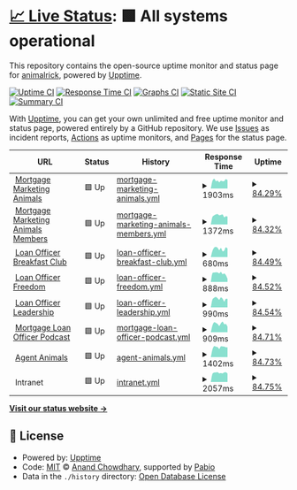 # [📈 Live Status](https://status.mortgagemarketinganimals.com): <!--live status--> **🟩 All systems operational**

This repository contains the open-source uptime monitor and status page for [animalrick](https://status.mortgagemarketinganimals.com), powered by [Upptime](https://github.com/upptime/upptime).

[![Uptime CI](https://github.com/animalrick/uptime/workflows/Uptime%20CI/badge.svg)](https://github.com/animalrick/uptime/actions?query=workflow%3A%22Uptime+CI%22)
[![Response Time CI](https://github.com/animalrick/uptime/workflows/Response%20Time%20CI/badge.svg)](https://github.com/animalrick/uptime/actions?query=workflow%3A%22Response+Time+CI%22)
[![Graphs CI](https://github.com/animalrick/uptime/workflows/Graphs%20CI/badge.svg)](https://github.com/animalrick/uptime/actions?query=workflow%3A%22Graphs+CI%22)
[![Static Site CI](https://github.com/animalrick/uptime/workflows/Static%20Site%20CI/badge.svg)](https://github.com/animalrick/uptime/actions?query=workflow%3A%22Static+Site+CI%22)
[![Summary CI](https://github.com/animalrick/uptime/workflows/Summary%20CI/badge.svg)](https://github.com/animalrick/uptime/actions?query=workflow%3A%22Summary+CI%22)

With [Upptime](https://upptime.js.org), you can get your own unlimited and free uptime monitor and status page, powered entirely by a GitHub repository. We use [Issues](https://github.com/animalrick/uptime/issues) as incident reports, [Actions](https://github.com/animalrick/uptime/actions) as uptime monitors, and [Pages](https://status.mortgagemarketinganimals.com) for the status page.

<!--start: status pages-->
<!-- This summary is generated by Upptime (https://github.com/upptime/upptime) -->
<!-- Do not edit this manually, your changes will be overwritten -->
<!-- prettier-ignore -->
| URL | Status | History | Response Time | Uptime |
| --- | ------ | ------- | ------------- | ------ |
| <img alt="" src="https://icons.duckduckgo.com/ip3/mortgagemarketinganimals.com.ico" height="13"> [Mortgage Marketing Animals](https://mortgagemarketinganimals.com/) | 🟩 Up | [mortgage-marketing-animals.yml](https://github.com/animalrick/uptime/commits/HEAD/history/mortgage-marketing-animals.yml) | <details><summary><img alt="Response time graph" src="./graphs/mortgage-marketing-animals/response-time-week.png" height="20"> 1903ms</summary><br><a href="https://status.mortgagemarketinganimals.com/history/mortgage-marketing-animals"><img alt="Response time 1116" src="https://img.shields.io/endpoint?url=https%3A%2F%2Fraw.githubusercontent.com%2Fanimalrick%2Fuptime%2FHEAD%2Fapi%2Fmortgage-marketing-animals%2Fresponse-time.json"></a><br><a href="https://status.mortgagemarketinganimals.com/history/mortgage-marketing-animals"><img alt="24-hour response time 2113" src="https://img.shields.io/endpoint?url=https%3A%2F%2Fraw.githubusercontent.com%2Fanimalrick%2Fuptime%2FHEAD%2Fapi%2Fmortgage-marketing-animals%2Fresponse-time-day.json"></a><br><a href="https://status.mortgagemarketinganimals.com/history/mortgage-marketing-animals"><img alt="7-day response time 1903" src="https://img.shields.io/endpoint?url=https%3A%2F%2Fraw.githubusercontent.com%2Fanimalrick%2Fuptime%2FHEAD%2Fapi%2Fmortgage-marketing-animals%2Fresponse-time-week.json"></a><br><a href="https://status.mortgagemarketinganimals.com/history/mortgage-marketing-animals"><img alt="30-day response time 1749" src="https://img.shields.io/endpoint?url=https%3A%2F%2Fraw.githubusercontent.com%2Fanimalrick%2Fuptime%2FHEAD%2Fapi%2Fmortgage-marketing-animals%2Fresponse-time-month.json"></a><br><a href="https://status.mortgagemarketinganimals.com/history/mortgage-marketing-animals"><img alt="1-year response time 1116" src="https://img.shields.io/endpoint?url=https%3A%2F%2Fraw.githubusercontent.com%2Fanimalrick%2Fuptime%2FHEAD%2Fapi%2Fmortgage-marketing-animals%2Fresponse-time-year.json"></a></details> | <details><summary><a href="https://status.mortgagemarketinganimals.com/history/mortgage-marketing-animals">84.29%</a></summary><a href="https://status.mortgagemarketinganimals.com/history/mortgage-marketing-animals"><img alt="All-time uptime 99.46%" src="https://img.shields.io/endpoint?url=https%3A%2F%2Fraw.githubusercontent.com%2Fanimalrick%2Fuptime%2FHEAD%2Fapi%2Fmortgage-marketing-animals%2Fuptime.json"></a><br><a href="https://status.mortgagemarketinganimals.com/history/mortgage-marketing-animals"><img alt="24-hour uptime 91.56%" src="https://img.shields.io/endpoint?url=https%3A%2F%2Fraw.githubusercontent.com%2Fanimalrick%2Fuptime%2FHEAD%2Fapi%2Fmortgage-marketing-animals%2Fuptime-day.json"></a><br><a href="https://status.mortgagemarketinganimals.com/history/mortgage-marketing-animals"><img alt="7-day uptime 84.29%" src="https://img.shields.io/endpoint?url=https%3A%2F%2Fraw.githubusercontent.com%2Fanimalrick%2Fuptime%2FHEAD%2Fapi%2Fmortgage-marketing-animals%2Fuptime-week.json"></a><br><a href="https://status.mortgagemarketinganimals.com/history/mortgage-marketing-animals"><img alt="30-day uptime 96.15%" src="https://img.shields.io/endpoint?url=https%3A%2F%2Fraw.githubusercontent.com%2Fanimalrick%2Fuptime%2FHEAD%2Fapi%2Fmortgage-marketing-animals%2Fuptime-month.json"></a><br><a href="https://status.mortgagemarketinganimals.com/history/mortgage-marketing-animals"><img alt="1-year uptime 99.46%" src="https://img.shields.io/endpoint?url=https%3A%2F%2Fraw.githubusercontent.com%2Fanimalrick%2Fuptime%2FHEAD%2Fapi%2Fmortgage-marketing-animals%2Fuptime-year.json"></a></details>
| <img alt="" src="https://icons.duckduckgo.com/ip3/members.mortgagemarketinganimals.com.ico" height="13"> [Mortgage Marketing Animals Members](https://members.mortgagemarketinganimals.com/) | 🟩 Up | [mortgage-marketing-animals-members.yml](https://github.com/animalrick/uptime/commits/HEAD/history/mortgage-marketing-animals-members.yml) | <details><summary><img alt="Response time graph" src="./graphs/mortgage-marketing-animals-members/response-time-week.png" height="20"> 1372ms</summary><br><a href="https://status.mortgagemarketinganimals.com/history/mortgage-marketing-animals-members"><img alt="Response time 955" src="https://img.shields.io/endpoint?url=https%3A%2F%2Fraw.githubusercontent.com%2Fanimalrick%2Fuptime%2FHEAD%2Fapi%2Fmortgage-marketing-animals-members%2Fresponse-time.json"></a><br><a href="https://status.mortgagemarketinganimals.com/history/mortgage-marketing-animals-members"><img alt="24-hour response time 1274" src="https://img.shields.io/endpoint?url=https%3A%2F%2Fraw.githubusercontent.com%2Fanimalrick%2Fuptime%2FHEAD%2Fapi%2Fmortgage-marketing-animals-members%2Fresponse-time-day.json"></a><br><a href="https://status.mortgagemarketinganimals.com/history/mortgage-marketing-animals-members"><img alt="7-day response time 1372" src="https://img.shields.io/endpoint?url=https%3A%2F%2Fraw.githubusercontent.com%2Fanimalrick%2Fuptime%2FHEAD%2Fapi%2Fmortgage-marketing-animals-members%2Fresponse-time-week.json"></a><br><a href="https://status.mortgagemarketinganimals.com/history/mortgage-marketing-animals-members"><img alt="30-day response time 1377" src="https://img.shields.io/endpoint?url=https%3A%2F%2Fraw.githubusercontent.com%2Fanimalrick%2Fuptime%2FHEAD%2Fapi%2Fmortgage-marketing-animals-members%2Fresponse-time-month.json"></a><br><a href="https://status.mortgagemarketinganimals.com/history/mortgage-marketing-animals-members"><img alt="1-year response time 955" src="https://img.shields.io/endpoint?url=https%3A%2F%2Fraw.githubusercontent.com%2Fanimalrick%2Fuptime%2FHEAD%2Fapi%2Fmortgage-marketing-animals-members%2Fresponse-time-year.json"></a></details> | <details><summary><a href="https://status.mortgagemarketinganimals.com/history/mortgage-marketing-animals-members">84.32%</a></summary><a href="https://status.mortgagemarketinganimals.com/history/mortgage-marketing-animals-members"><img alt="All-time uptime 99.46%" src="https://img.shields.io/endpoint?url=https%3A%2F%2Fraw.githubusercontent.com%2Fanimalrick%2Fuptime%2FHEAD%2Fapi%2Fmortgage-marketing-animals-members%2Fuptime.json"></a><br><a href="https://status.mortgagemarketinganimals.com/history/mortgage-marketing-animals-members"><img alt="24-hour uptime 91.69%" src="https://img.shields.io/endpoint?url=https%3A%2F%2Fraw.githubusercontent.com%2Fanimalrick%2Fuptime%2FHEAD%2Fapi%2Fmortgage-marketing-animals-members%2Fuptime-day.json"></a><br><a href="https://status.mortgagemarketinganimals.com/history/mortgage-marketing-animals-members"><img alt="7-day uptime 84.32%" src="https://img.shields.io/endpoint?url=https%3A%2F%2Fraw.githubusercontent.com%2Fanimalrick%2Fuptime%2FHEAD%2Fapi%2Fmortgage-marketing-animals-members%2Fuptime-week.json"></a><br><a href="https://status.mortgagemarketinganimals.com/history/mortgage-marketing-animals-members"><img alt="30-day uptime 96.17%" src="https://img.shields.io/endpoint?url=https%3A%2F%2Fraw.githubusercontent.com%2Fanimalrick%2Fuptime%2FHEAD%2Fapi%2Fmortgage-marketing-animals-members%2Fuptime-month.json"></a><br><a href="https://status.mortgagemarketinganimals.com/history/mortgage-marketing-animals-members"><img alt="1-year uptime 99.46%" src="https://img.shields.io/endpoint?url=https%3A%2F%2Fraw.githubusercontent.com%2Fanimalrick%2Fuptime%2FHEAD%2Fapi%2Fmortgage-marketing-animals-members%2Fuptime-year.json"></a></details>
| <img alt="" src="https://icons.duckduckgo.com/ip3/loanofficerbreakfastclub.com.ico" height="13"> [Loan Officer Breakfast Club](https://loanofficerbreakfastclub.com/) | 🟩 Up | [loan-officer-breakfast-club.yml](https://github.com/animalrick/uptime/commits/HEAD/history/loan-officer-breakfast-club.yml) | <details><summary><img alt="Response time graph" src="./graphs/loan-officer-breakfast-club/response-time-week.png" height="20"> 680ms</summary><br><a href="https://status.mortgagemarketinganimals.com/history/loan-officer-breakfast-club"><img alt="Response time 502" src="https://img.shields.io/endpoint?url=https%3A%2F%2Fraw.githubusercontent.com%2Fanimalrick%2Fuptime%2FHEAD%2Fapi%2Floan-officer-breakfast-club%2Fresponse-time.json"></a><br><a href="https://status.mortgagemarketinganimals.com/history/loan-officer-breakfast-club"><img alt="24-hour response time 718" src="https://img.shields.io/endpoint?url=https%3A%2F%2Fraw.githubusercontent.com%2Fanimalrick%2Fuptime%2FHEAD%2Fapi%2Floan-officer-breakfast-club%2Fresponse-time-day.json"></a><br><a href="https://status.mortgagemarketinganimals.com/history/loan-officer-breakfast-club"><img alt="7-day response time 680" src="https://img.shields.io/endpoint?url=https%3A%2F%2Fraw.githubusercontent.com%2Fanimalrick%2Fuptime%2FHEAD%2Fapi%2Floan-officer-breakfast-club%2Fresponse-time-week.json"></a><br><a href="https://status.mortgagemarketinganimals.com/history/loan-officer-breakfast-club"><img alt="30-day response time 659" src="https://img.shields.io/endpoint?url=https%3A%2F%2Fraw.githubusercontent.com%2Fanimalrick%2Fuptime%2FHEAD%2Fapi%2Floan-officer-breakfast-club%2Fresponse-time-month.json"></a><br><a href="https://status.mortgagemarketinganimals.com/history/loan-officer-breakfast-club"><img alt="1-year response time 502" src="https://img.shields.io/endpoint?url=https%3A%2F%2Fraw.githubusercontent.com%2Fanimalrick%2Fuptime%2FHEAD%2Fapi%2Floan-officer-breakfast-club%2Fresponse-time-year.json"></a></details> | <details><summary><a href="https://status.mortgagemarketinganimals.com/history/loan-officer-breakfast-club">84.49%</a></summary><a href="https://status.mortgagemarketinganimals.com/history/loan-officer-breakfast-club"><img alt="All-time uptime 99.48%" src="https://img.shields.io/endpoint?url=https%3A%2F%2Fraw.githubusercontent.com%2Fanimalrick%2Fuptime%2FHEAD%2Fapi%2Floan-officer-breakfast-club%2Fuptime.json"></a><br><a href="https://status.mortgagemarketinganimals.com/history/loan-officer-breakfast-club"><img alt="24-hour uptime 92.85%" src="https://img.shields.io/endpoint?url=https%3A%2F%2Fraw.githubusercontent.com%2Fanimalrick%2Fuptime%2FHEAD%2Fapi%2Floan-officer-breakfast-club%2Fuptime-day.json"></a><br><a href="https://status.mortgagemarketinganimals.com/history/loan-officer-breakfast-club"><img alt="7-day uptime 84.49%" src="https://img.shields.io/endpoint?url=https%3A%2F%2Fraw.githubusercontent.com%2Fanimalrick%2Fuptime%2FHEAD%2Fapi%2Floan-officer-breakfast-club%2Fuptime-week.json"></a><br><a href="https://status.mortgagemarketinganimals.com/history/loan-officer-breakfast-club"><img alt="30-day uptime 96.25%" src="https://img.shields.io/endpoint?url=https%3A%2F%2Fraw.githubusercontent.com%2Fanimalrick%2Fuptime%2FHEAD%2Fapi%2Floan-officer-breakfast-club%2Fuptime-month.json"></a><br><a href="https://status.mortgagemarketinganimals.com/history/loan-officer-breakfast-club"><img alt="1-year uptime 99.48%" src="https://img.shields.io/endpoint?url=https%3A%2F%2Fraw.githubusercontent.com%2Fanimalrick%2Fuptime%2FHEAD%2Fapi%2Floan-officer-breakfast-club%2Fuptime-year.json"></a></details>
| <img alt="" src="https://icons.duckduckgo.com/ip3/loanofficerfreedom.com.ico" height="13"> [Loan Officer Freedom](https://loanofficerfreedom.com/) | 🟩 Up | [loan-officer-freedom.yml](https://github.com/animalrick/uptime/commits/HEAD/history/loan-officer-freedom.yml) | <details><summary><img alt="Response time graph" src="./graphs/loan-officer-freedom/response-time-week.png" height="20"> 888ms</summary><br><a href="https://status.mortgagemarketinganimals.com/history/loan-officer-freedom"><img alt="Response time 873" src="https://img.shields.io/endpoint?url=https%3A%2F%2Fraw.githubusercontent.com%2Fanimalrick%2Fuptime%2FHEAD%2Fapi%2Floan-officer-freedom%2Fresponse-time.json"></a><br><a href="https://status.mortgagemarketinganimals.com/history/loan-officer-freedom"><img alt="24-hour response time 431" src="https://img.shields.io/endpoint?url=https%3A%2F%2Fraw.githubusercontent.com%2Fanimalrick%2Fuptime%2FHEAD%2Fapi%2Floan-officer-freedom%2Fresponse-time-day.json"></a><br><a href="https://status.mortgagemarketinganimals.com/history/loan-officer-freedom"><img alt="7-day response time 888" src="https://img.shields.io/endpoint?url=https%3A%2F%2Fraw.githubusercontent.com%2Fanimalrick%2Fuptime%2FHEAD%2Fapi%2Floan-officer-freedom%2Fresponse-time-week.json"></a><br><a href="https://status.mortgagemarketinganimals.com/history/loan-officer-freedom"><img alt="30-day response time 1077" src="https://img.shields.io/endpoint?url=https%3A%2F%2Fraw.githubusercontent.com%2Fanimalrick%2Fuptime%2FHEAD%2Fapi%2Floan-officer-freedom%2Fresponse-time-month.json"></a><br><a href="https://status.mortgagemarketinganimals.com/history/loan-officer-freedom"><img alt="1-year response time 873" src="https://img.shields.io/endpoint?url=https%3A%2F%2Fraw.githubusercontent.com%2Fanimalrick%2Fuptime%2FHEAD%2Fapi%2Floan-officer-freedom%2Fresponse-time-year.json"></a></details> | <details><summary><a href="https://status.mortgagemarketinganimals.com/history/loan-officer-freedom">84.52%</a></summary><a href="https://status.mortgagemarketinganimals.com/history/loan-officer-freedom"><img alt="All-time uptime 99.44%" src="https://img.shields.io/endpoint?url=https%3A%2F%2Fraw.githubusercontent.com%2Fanimalrick%2Fuptime%2FHEAD%2Fapi%2Floan-officer-freedom%2Fuptime.json"></a><br><a href="https://status.mortgagemarketinganimals.com/history/loan-officer-freedom"><img alt="24-hour uptime 92.94%" src="https://img.shields.io/endpoint?url=https%3A%2F%2Fraw.githubusercontent.com%2Fanimalrick%2Fuptime%2FHEAD%2Fapi%2Floan-officer-freedom%2Fuptime-day.json"></a><br><a href="https://status.mortgagemarketinganimals.com/history/loan-officer-freedom"><img alt="7-day uptime 84.52%" src="https://img.shields.io/endpoint?url=https%3A%2F%2Fraw.githubusercontent.com%2Fanimalrick%2Fuptime%2FHEAD%2Fapi%2Floan-officer-freedom%2Fuptime-week.json"></a><br><a href="https://status.mortgagemarketinganimals.com/history/loan-officer-freedom"><img alt="30-day uptime 96.26%" src="https://img.shields.io/endpoint?url=https%3A%2F%2Fraw.githubusercontent.com%2Fanimalrick%2Fuptime%2FHEAD%2Fapi%2Floan-officer-freedom%2Fuptime-month.json"></a><br><a href="https://status.mortgagemarketinganimals.com/history/loan-officer-freedom"><img alt="1-year uptime 99.44%" src="https://img.shields.io/endpoint?url=https%3A%2F%2Fraw.githubusercontent.com%2Fanimalrick%2Fuptime%2FHEAD%2Fapi%2Floan-officer-freedom%2Fuptime-year.json"></a></details>
| <img alt="" src="https://icons.duckduckgo.com/ip3/loanofficerleadership.com.ico" height="13"> [Loan Officer Leadership](https://loanofficerleadership.com/) | 🟩 Up | [loan-officer-leadership.yml](https://github.com/animalrick/uptime/commits/HEAD/history/loan-officer-leadership.yml) | <details><summary><img alt="Response time graph" src="./graphs/loan-officer-leadership/response-time-week.png" height="20"> 990ms</summary><br><a href="https://status.mortgagemarketinganimals.com/history/loan-officer-leadership"><img alt="Response time 671" src="https://img.shields.io/endpoint?url=https%3A%2F%2Fraw.githubusercontent.com%2Fanimalrick%2Fuptime%2FHEAD%2Fapi%2Floan-officer-leadership%2Fresponse-time.json"></a><br><a href="https://status.mortgagemarketinganimals.com/history/loan-officer-leadership"><img alt="24-hour response time 1078" src="https://img.shields.io/endpoint?url=https%3A%2F%2Fraw.githubusercontent.com%2Fanimalrick%2Fuptime%2FHEAD%2Fapi%2Floan-officer-leadership%2Fresponse-time-day.json"></a><br><a href="https://status.mortgagemarketinganimals.com/history/loan-officer-leadership"><img alt="7-day response time 990" src="https://img.shields.io/endpoint?url=https%3A%2F%2Fraw.githubusercontent.com%2Fanimalrick%2Fuptime%2FHEAD%2Fapi%2Floan-officer-leadership%2Fresponse-time-week.json"></a><br><a href="https://status.mortgagemarketinganimals.com/history/loan-officer-leadership"><img alt="30-day response time 946" src="https://img.shields.io/endpoint?url=https%3A%2F%2Fraw.githubusercontent.com%2Fanimalrick%2Fuptime%2FHEAD%2Fapi%2Floan-officer-leadership%2Fresponse-time-month.json"></a><br><a href="https://status.mortgagemarketinganimals.com/history/loan-officer-leadership"><img alt="1-year response time 671" src="https://img.shields.io/endpoint?url=https%3A%2F%2Fraw.githubusercontent.com%2Fanimalrick%2Fuptime%2FHEAD%2Fapi%2Floan-officer-leadership%2Fresponse-time-year.json"></a></details> | <details><summary><a href="https://status.mortgagemarketinganimals.com/history/loan-officer-leadership">84.54%</a></summary><a href="https://status.mortgagemarketinganimals.com/history/loan-officer-leadership"><img alt="All-time uptime 99.49%" src="https://img.shields.io/endpoint?url=https%3A%2F%2Fraw.githubusercontent.com%2Fanimalrick%2Fuptime%2FHEAD%2Fapi%2Floan-officer-leadership%2Fuptime.json"></a><br><a href="https://status.mortgagemarketinganimals.com/history/loan-officer-leadership"><img alt="24-hour uptime 93.04%" src="https://img.shields.io/endpoint?url=https%3A%2F%2Fraw.githubusercontent.com%2Fanimalrick%2Fuptime%2FHEAD%2Fapi%2Floan-officer-leadership%2Fuptime-day.json"></a><br><a href="https://status.mortgagemarketinganimals.com/history/loan-officer-leadership"><img alt="7-day uptime 84.54%" src="https://img.shields.io/endpoint?url=https%3A%2F%2Fraw.githubusercontent.com%2Fanimalrick%2Fuptime%2FHEAD%2Fapi%2Floan-officer-leadership%2Fuptime-week.json"></a><br><a href="https://status.mortgagemarketinganimals.com/history/loan-officer-leadership"><img alt="30-day uptime 96.26%" src="https://img.shields.io/endpoint?url=https%3A%2F%2Fraw.githubusercontent.com%2Fanimalrick%2Fuptime%2FHEAD%2Fapi%2Floan-officer-leadership%2Fuptime-month.json"></a><br><a href="https://status.mortgagemarketinganimals.com/history/loan-officer-leadership"><img alt="1-year uptime 99.49%" src="https://img.shields.io/endpoint?url=https%3A%2F%2Fraw.githubusercontent.com%2Fanimalrick%2Fuptime%2FHEAD%2Fapi%2Floan-officer-leadership%2Fuptime-year.json"></a></details>
| <img alt="" src="https://icons.duckduckgo.com/ip3/mortgageloanofficerpodcast.com.ico" height="13"> [Mortgage Loan Officer Podcast](https://mortgageloanofficerpodcast.com/) | 🟩 Up | [mortgage-loan-officer-podcast.yml](https://github.com/animalrick/uptime/commits/HEAD/history/mortgage-loan-officer-podcast.yml) | <details><summary><img alt="Response time graph" src="./graphs/mortgage-loan-officer-podcast/response-time-week.png" height="20"> 909ms</summary><br><a href="https://status.mortgagemarketinganimals.com/history/mortgage-loan-officer-podcast"><img alt="Response time 782" src="https://img.shields.io/endpoint?url=https%3A%2F%2Fraw.githubusercontent.com%2Fanimalrick%2Fuptime%2FHEAD%2Fapi%2Fmortgage-loan-officer-podcast%2Fresponse-time.json"></a><br><a href="https://status.mortgagemarketinganimals.com/history/mortgage-loan-officer-podcast"><img alt="24-hour response time 714" src="https://img.shields.io/endpoint?url=https%3A%2F%2Fraw.githubusercontent.com%2Fanimalrick%2Fuptime%2FHEAD%2Fapi%2Fmortgage-loan-officer-podcast%2Fresponse-time-day.json"></a><br><a href="https://status.mortgagemarketinganimals.com/history/mortgage-loan-officer-podcast"><img alt="7-day response time 909" src="https://img.shields.io/endpoint?url=https%3A%2F%2Fraw.githubusercontent.com%2Fanimalrick%2Fuptime%2FHEAD%2Fapi%2Fmortgage-loan-officer-podcast%2Fresponse-time-week.json"></a><br><a href="https://status.mortgagemarketinganimals.com/history/mortgage-loan-officer-podcast"><img alt="30-day response time 1034" src="https://img.shields.io/endpoint?url=https%3A%2F%2Fraw.githubusercontent.com%2Fanimalrick%2Fuptime%2FHEAD%2Fapi%2Fmortgage-loan-officer-podcast%2Fresponse-time-month.json"></a><br><a href="https://status.mortgagemarketinganimals.com/history/mortgage-loan-officer-podcast"><img alt="1-year response time 782" src="https://img.shields.io/endpoint?url=https%3A%2F%2Fraw.githubusercontent.com%2Fanimalrick%2Fuptime%2FHEAD%2Fapi%2Fmortgage-loan-officer-podcast%2Fresponse-time-year.json"></a></details> | <details><summary><a href="https://status.mortgagemarketinganimals.com/history/mortgage-loan-officer-podcast">84.71%</a></summary><a href="https://status.mortgagemarketinganimals.com/history/mortgage-loan-officer-podcast"><img alt="All-time uptime 99.50%" src="https://img.shields.io/endpoint?url=https%3A%2F%2Fraw.githubusercontent.com%2Fanimalrick%2Fuptime%2FHEAD%2Fapi%2Fmortgage-loan-officer-podcast%2Fuptime.json"></a><br><a href="https://status.mortgagemarketinganimals.com/history/mortgage-loan-officer-podcast"><img alt="24-hour uptime 93.14%" src="https://img.shields.io/endpoint?url=https%3A%2F%2Fraw.githubusercontent.com%2Fanimalrick%2Fuptime%2FHEAD%2Fapi%2Fmortgage-loan-officer-podcast%2Fuptime-day.json"></a><br><a href="https://status.mortgagemarketinganimals.com/history/mortgage-loan-officer-podcast"><img alt="7-day uptime 84.71%" src="https://img.shields.io/endpoint?url=https%3A%2F%2Fraw.githubusercontent.com%2Fanimalrick%2Fuptime%2FHEAD%2Fapi%2Fmortgage-loan-officer-podcast%2Fuptime-week.json"></a><br><a href="https://status.mortgagemarketinganimals.com/history/mortgage-loan-officer-podcast"><img alt="30-day uptime 96.31%" src="https://img.shields.io/endpoint?url=https%3A%2F%2Fraw.githubusercontent.com%2Fanimalrick%2Fuptime%2FHEAD%2Fapi%2Fmortgage-loan-officer-podcast%2Fuptime-month.json"></a><br><a href="https://status.mortgagemarketinganimals.com/history/mortgage-loan-officer-podcast"><img alt="1-year uptime 99.50%" src="https://img.shields.io/endpoint?url=https%3A%2F%2Fraw.githubusercontent.com%2Fanimalrick%2Fuptime%2FHEAD%2Fapi%2Fmortgage-loan-officer-podcast%2Fuptime-year.json"></a></details>
| <img alt="" src="https://icons.duckduckgo.com/ip3/agentanimals.com.ico" height="13"> [Agent Animals](https://agentanimals.com/) | 🟩 Up | [agent-animals.yml](https://github.com/animalrick/uptime/commits/HEAD/history/agent-animals.yml) | <details><summary><img alt="Response time graph" src="./graphs/agent-animals/response-time-week.png" height="20"> 1402ms</summary><br><a href="https://status.mortgagemarketinganimals.com/history/agent-animals"><img alt="Response time 1019" src="https://img.shields.io/endpoint?url=https%3A%2F%2Fraw.githubusercontent.com%2Fanimalrick%2Fuptime%2FHEAD%2Fapi%2Fagent-animals%2Fresponse-time.json"></a><br><a href="https://status.mortgagemarketinganimals.com/history/agent-animals"><img alt="24-hour response time 1381" src="https://img.shields.io/endpoint?url=https%3A%2F%2Fraw.githubusercontent.com%2Fanimalrick%2Fuptime%2FHEAD%2Fapi%2Fagent-animals%2Fresponse-time-day.json"></a><br><a href="https://status.mortgagemarketinganimals.com/history/agent-animals"><img alt="7-day response time 1402" src="https://img.shields.io/endpoint?url=https%3A%2F%2Fraw.githubusercontent.com%2Fanimalrick%2Fuptime%2FHEAD%2Fapi%2Fagent-animals%2Fresponse-time-week.json"></a><br><a href="https://status.mortgagemarketinganimals.com/history/agent-animals"><img alt="30-day response time 1415" src="https://img.shields.io/endpoint?url=https%3A%2F%2Fraw.githubusercontent.com%2Fanimalrick%2Fuptime%2FHEAD%2Fapi%2Fagent-animals%2Fresponse-time-month.json"></a><br><a href="https://status.mortgagemarketinganimals.com/history/agent-animals"><img alt="1-year response time 1019" src="https://img.shields.io/endpoint?url=https%3A%2F%2Fraw.githubusercontent.com%2Fanimalrick%2Fuptime%2FHEAD%2Fapi%2Fagent-animals%2Fresponse-time-year.json"></a></details> | <details><summary><a href="https://status.mortgagemarketinganimals.com/history/agent-animals">84.73%</a></summary><a href="https://status.mortgagemarketinganimals.com/history/agent-animals"><img alt="All-time uptime 99.50%" src="https://img.shields.io/endpoint?url=https%3A%2F%2Fraw.githubusercontent.com%2Fanimalrick%2Fuptime%2FHEAD%2Fapi%2Fagent-animals%2Fuptime.json"></a><br><a href="https://status.mortgagemarketinganimals.com/history/agent-animals"><img alt="24-hour uptime 93.23%" src="https://img.shields.io/endpoint?url=https%3A%2F%2Fraw.githubusercontent.com%2Fanimalrick%2Fuptime%2FHEAD%2Fapi%2Fagent-animals%2Fuptime-day.json"></a><br><a href="https://status.mortgagemarketinganimals.com/history/agent-animals"><img alt="7-day uptime 84.73%" src="https://img.shields.io/endpoint?url=https%3A%2F%2Fraw.githubusercontent.com%2Fanimalrick%2Fuptime%2FHEAD%2Fapi%2Fagent-animals%2Fuptime-week.json"></a><br><a href="https://status.mortgagemarketinganimals.com/history/agent-animals"><img alt="30-day uptime 96.31%" src="https://img.shields.io/endpoint?url=https%3A%2F%2Fraw.githubusercontent.com%2Fanimalrick%2Fuptime%2FHEAD%2Fapi%2Fagent-animals%2Fuptime-month.json"></a><br><a href="https://status.mortgagemarketinganimals.com/history/agent-animals"><img alt="1-year uptime 99.50%" src="https://img.shields.io/endpoint?url=https%3A%2F%2Fraw.githubusercontent.com%2Fanimalrick%2Fuptime%2FHEAD%2Fapi%2Fagent-animals%2Fuptime-year.json"></a></details>
| <img alt="" src="https://icons.duckduckgo.com/ip3/null.ico" height="13"> Intranet | 🟩 Up | [intranet.yml](https://github.com/animalrick/uptime/commits/HEAD/history/intranet.yml) | <details><summary><img alt="Response time graph" src="./graphs/intranet/response-time-week.png" height="20"> 2057ms</summary><br><a href="https://status.mortgagemarketinganimals.com/history/intranet"><img alt="Response time 1456" src="https://img.shields.io/endpoint?url=https%3A%2F%2Fraw.githubusercontent.com%2Fanimalrick%2Fuptime%2FHEAD%2Fapi%2Fintranet%2Fresponse-time.json"></a><br><a href="https://status.mortgagemarketinganimals.com/history/intranet"><img alt="24-hour response time 2079" src="https://img.shields.io/endpoint?url=https%3A%2F%2Fraw.githubusercontent.com%2Fanimalrick%2Fuptime%2FHEAD%2Fapi%2Fintranet%2Fresponse-time-day.json"></a><br><a href="https://status.mortgagemarketinganimals.com/history/intranet"><img alt="7-day response time 2057" src="https://img.shields.io/endpoint?url=https%3A%2F%2Fraw.githubusercontent.com%2Fanimalrick%2Fuptime%2FHEAD%2Fapi%2Fintranet%2Fresponse-time-week.json"></a><br><a href="https://status.mortgagemarketinganimals.com/history/intranet"><img alt="30-day response time 1936" src="https://img.shields.io/endpoint?url=https%3A%2F%2Fraw.githubusercontent.com%2Fanimalrick%2Fuptime%2FHEAD%2Fapi%2Fintranet%2Fresponse-time-month.json"></a><br><a href="https://status.mortgagemarketinganimals.com/history/intranet"><img alt="1-year response time 1456" src="https://img.shields.io/endpoint?url=https%3A%2F%2Fraw.githubusercontent.com%2Fanimalrick%2Fuptime%2FHEAD%2Fapi%2Fintranet%2Fresponse-time-year.json"></a></details> | <details><summary><a href="https://status.mortgagemarketinganimals.com/history/intranet">84.75%</a></summary><a href="https://status.mortgagemarketinganimals.com/history/intranet"><img alt="All-time uptime 99.50%" src="https://img.shields.io/endpoint?url=https%3A%2F%2Fraw.githubusercontent.com%2Fanimalrick%2Fuptime%2FHEAD%2Fapi%2Fintranet%2Fuptime.json"></a><br><a href="https://status.mortgagemarketinganimals.com/history/intranet"><img alt="24-hour uptime 93.32%" src="https://img.shields.io/endpoint?url=https%3A%2F%2Fraw.githubusercontent.com%2Fanimalrick%2Fuptime%2FHEAD%2Fapi%2Fintranet%2Fuptime-day.json"></a><br><a href="https://status.mortgagemarketinganimals.com/history/intranet"><img alt="7-day uptime 84.75%" src="https://img.shields.io/endpoint?url=https%3A%2F%2Fraw.githubusercontent.com%2Fanimalrick%2Fuptime%2FHEAD%2Fapi%2Fintranet%2Fuptime-week.json"></a><br><a href="https://status.mortgagemarketinganimals.com/history/intranet"><img alt="30-day uptime 96.32%" src="https://img.shields.io/endpoint?url=https%3A%2F%2Fraw.githubusercontent.com%2Fanimalrick%2Fuptime%2FHEAD%2Fapi%2Fintranet%2Fuptime-month.json"></a><br><a href="https://status.mortgagemarketinganimals.com/history/intranet"><img alt="1-year uptime 99.50%" src="https://img.shields.io/endpoint?url=https%3A%2F%2Fraw.githubusercontent.com%2Fanimalrick%2Fuptime%2FHEAD%2Fapi%2Fintranet%2Fuptime-year.json"></a></details>

<!--end: status pages-->

[**Visit our status website →**](https://status.mortgagemarketinganimals.com)

## 📄 License

- Powered by: [Upptime](https://github.com/upptime/upptime)
- Code: [MIT](./LICENSE) © [Anand Chowdhary](https://anandchowdhary.com), supported by [Pabio](https://pabio.com)
- Data in the `./history` directory: [Open Database License](https://opendatacommons.org/licenses/odbl/1-0/)
